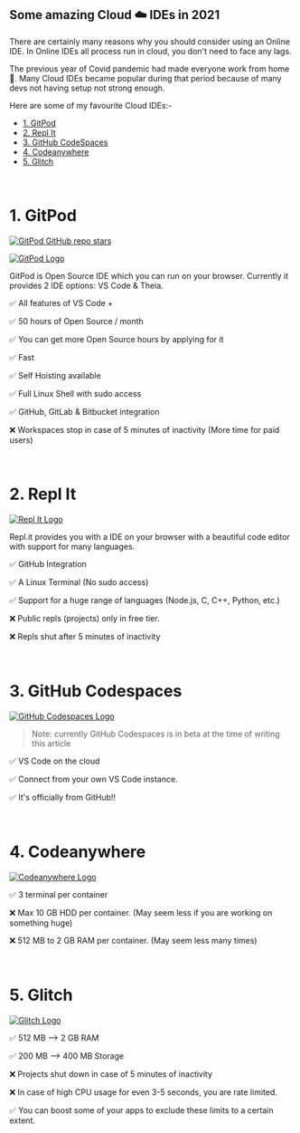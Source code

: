 ## Some amazing Cloud ☁️ IDEs in 2021


There are certainly many reasons why you should consider using an Online IDE. In Online IDEs all process run in cloud, you don't need to face any lags. 



The previous year of Covid pandemic had made everyone work from home 🏡. Many Cloud IDEs became popular during that period because of many devs not having setup not strong enough.



Here are some of my favourite Cloud IDEs:-

- [1. GitPod](#1)
- [2. Repl It](#2)
- [3. GitHub CodeSpaces](#3)
- [4. Codeanywhere](#4)
- [5. Glitch](#5)


<br>
<h1 id="1">1. GitPod</h1>

[![GitPod GitHub repo stars](https://img.shields.io/github/stars/gitpod-io/gitpod?style=flat-square)](https://github.com/gitpod-io/gitpod)

[![GitPod Logo](https://raw.githubusercontent.com/gitpod-io/gitpod/master/components/dashboard/public/images/gitpod-ddd_light.svg)](https://gitpod.io)

GitPod is Open Source IDE which you can run on your browser. Currently it provides 2 IDE options: VS Code & Theia.

✅ All features of VS Code +

✅ 50 hours of Open Source / month

✅ You can get more Open Source hours by applying for it

✅ Fast

✅ Self Hoisting available

✅ Full Linux Shell with sudo access

✅ GitHub, GitLab & Bitbucket integration

❌ Workspaces stop in case of 5 minutes of inactivity (More time for paid users)






<br>
<h1 id="2">2. Repl It</h1>

[![Repl It Logo](https://repl.it/public/images/light-logo.svg)](https://repl.it)

Repl.it provides you with a IDE on your browser with a beautiful code editor with support for many languages.

✅ GitHub Integration

✅ A Linux Terminal (No sudo access)

✅ Support for a huge range of languages (Node.js, C, C++, Python, etc.)

❌ Public repls (projects) only in free tier.

❌ Repls shut after 5 minutes of inactivity





<br>
<h1 id="3">3. GitHub Codespaces</h1>

[![GitHub Codespaces Logo](https://github.githubassets.com/images/modules/site/codespaces/codespaces-icon.png)](https://github.com/features/codespaces)

> Note: currently GitHub Codespaces is in beta at the time of writing this article

✅ VS Code on the cloud

✅ Connect from your own VS Code instance.

✅ It's officially from GitHub!!




<br>
<h1 id="4">4. Codeanywhere</h1>

[![Codeanywhere Logo](https://gist.githubusercontent.com/thunder-coding/9cccc2489c9d9f50feb80a3dda94dbf8/raw/724a5a6c9dd4a038ebee906b35150ca3a94a177e/Codeanywhere.svg)](https://codeanywhere.com)

✅ 3 terminal per container

❌ Max 10 GB HDD per container. (May seem less if you are working on something huge)

❌ 512 MB to 2 GB RAM per container. (May seem less many times)




<br>
<h1 id="5">5. Glitch</h1>

[![Glitch Logo](https://cdn.glitch.com/2bdfb3f8-05ef-4035-a06e-2043962a3a13%2Flogo-day.svg)](https://glitch.io)

✅ 512 MB --> 2 GB RAM

✅ 200 MB --> 400 MB Storage

❌ Projects shut down in case of 5 minutes of inactivity

❌ In case of high CPU usage for even 3-5 seconds, you are rate limited.

✅ You can boost some of your apps to exclude these limits to a certain extent.